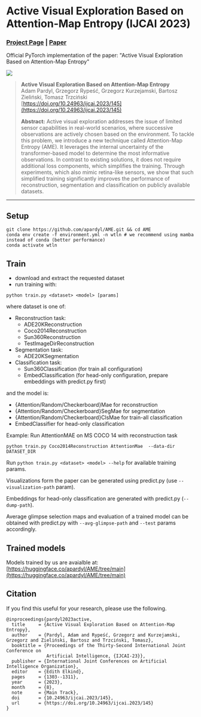 # Active Visual Exploration Based on Attention-Map Entropy (IJCAI 2023)
### [Project Page](https://io.pardyl.com/AME/) | [Paper](https://doi.org/10.24963/ijcai.2023/145)
Official PyTorch implementation of the paper: "Active Visual Exploration Based on Attention-Map Entropy"

![](https://io.pardyl.com/AME/static/images/architecture.png)



> **Active Visual Exploration Based on Attention-Map Entropy**<br>
> Adam Pardyl, Grzegorz Rypeść, Grzegorz Kurzejamski, Bartosz Zieliński, Tomasz Trzciński<br>
> [https://doi.org/10.24963/ijcai.2023/145](https://doi.org/10.24963/ijcai.2023/145) <br>
>
>**Abstract:** Active visual exploration addresses the issue of limited sensor capabilities in real-world scenarios, where successive observations are actively chosen based on the environment. To tackle this problem, we introduce a new technique called Attention-Map Entropy (AME). It leverages the internal uncertainty of the transformer-based model to determine the most informative observations. In contrast to existing solutions, it does not require additional loss components, which simplifies the training. Through experiments, which also mimic retina-like sensors, we show that such simplified training significantly improves the performance of reconstruction, segmentation and classification on publicly available datasets.
___

## Setup
```shell
git clone https://github.com/apardyl/AME.git && cd AME
conda env create -f environment.yml -n wtln # we recommend using mamba instead of conda (better performance)
conda activate wtln
```
## Train
* download and extract the requested dataset
* run training with:
```shell
python train.py <dataset> <model> [params]
```
where dataset is one of:
* Reconstruction task:
  * ADE20KReconstruction
  * Coco2014Reconstruction
  * Sun360Reconstruction
  * TestImageDirReconstruction
* Segmentation task:
  * ADE20KSegmentation
* Classification task:
  * Sun360Classification (for train all configuration)
  * EmbedClassification (for head-only configuration, prepare embeddings with predict.py first)

and the model is:
* {Attention/Random/Checkerboard}Mae for reconstruction
* {Attention/Random/Checkerboard}SegMae for segmentation
* {Attention/Random/Checkerboard}ClsMae for train-all classification
* EmbedClassifier for head-only classification

Example:
Run AttentionMAE on MS COCO 14 with reconstruction task
```shell
python train.py Coco2014Reconstruction AttentionMae  --data-dir DATASET_DIR
```

Run `python train.py <dataset> <model> --help` for available training params.

Visualizations form the paper can be generated using predict.py (use `--visualization-path` param).

Embeddings for head-only classification are generated with predict.py (`--dump-path`).

Average glimpse selection maps and evaluation of a trained model can be obtained with predict.py
with `--avg-glimpse-path` and `--test` params accordingly.

## Trained models

Models trained by us are avaialble at: [https://huggingface.co/apardyl/AME/tree/main](https://huggingface.co/apardyl/AME/tree/main)

## Citation
If you find this useful for your research, please use the following.

```
@inproceedings{pardyl2023active,
  title     = {Active Visual Exploration Based on Attention-Map Entropy},
  author    = {Pardyl, Adam and Rypeść, Grzegorz and Kurzejamski, Grzegorz and Zieliński, Bartosz and Trzciński, Tomasz},
  booktitle = {Proceedings of the Thirty-Second International Joint Conference on
               Artificial Intelligence, {IJCAI-23}},
  publisher = {International Joint Conferences on Artificial Intelligence Organization},
  editor    = {Edith Elkind},
  pages     = {1303--1311},
  year      = {2023},
  month     = {8},
  note      = {Main Track},
  doi       = {10.24963/ijcai.2023/145},
  url       = {https://doi.org/10.24963/ijcai.2023/145}
}
```

